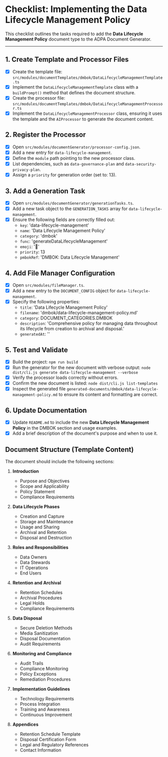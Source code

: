 # Checklist: Implementing the Data Lifecycle Management Policy

This checklist outlines the tasks required to add the **Data Lifecycle Management Policy** document type to the ADPA Document Generator.

---

## 1. Create Template and Processor Files

- [x] Create the template file: `src/modules/documentTemplates/dmbok/DataLifecycleManagementTemplate.ts`
- [x] Implement the `DataLifecycleManagementTemplate` class with a `buildPrompt()` method that defines the document structure.
- [x] Create the processor file: `src/modules/documentTemplates/dmbok/DataLifecycleManagementProcessor.ts`
- [x] Implement the `DataLifecycleManagementProcessor` class, ensuring it uses the template and the `AIProcessor` to generate the document content.

## 2. Register the Processor

- [x] Open `src/modules/documentGenerator/processor-config.json`.
- [x] Add a new entry for `data-lifecycle-management`.
- [x] Define the `module` path pointing to the new processor class.
- [x] List dependencies, such as `data-governance-plan` and `data-security-privacy-plan`.
- [x] Assign a `priority` for generation order (set to: 13).

## 3. Add a Generation Task

- [x] Open `src/modules/documentGenerator/generationTasks.ts`.
- [x] Add a new task object to the `GENERATION_TASKS` array for `data-lifecycle-management`.
- [x] Ensure the following fields are correctly filled out:
  - `key`: 'data-lifecycle-management'
  - `name`: 'Data Lifecycle Management Policy'
  - `category`: 'dmbok'
  - `func`: 'generateDataLifecycleManagement'
  - `emoji`: '🔄'
  - `priority`: 13
  - `pmbokRef`: 'DMBOK: Data Lifecycle Management'

## 4. Add File Manager Configuration

- [x] Open `src/modules/fileManager.ts`.
- [x] Add a new entry to the `DOCUMENT_CONFIG` object for `data-lifecycle-management`.
- [x] Specify the following properties:
  - `title`: 'Data Lifecycle Management Policy'
  - `filename`: 'dmbok/data-lifecycle-management-policy.md'
  - `category`: DOCUMENT_CATEGORIES.DMBOK
  - `description`: 'Comprehensive policy for managing data throughout its lifecycle from creation to archival and disposal.'
  - `generatedAt`: ''

## 5. Test and Validate

- [x] Build the project: `npm run build`
- [x] Run the generator for the new document with verbose output: `node dist/cli.js generate data-lifecycle-management --verbose`
- [x] Verify the processor loads correctly without errors.
- [x] Confirm the new document is listed: `node dist/cli.js list-templates`
- [x] Inspect the generated file `generated-documents/dmbok/data-lifecycle-management-policy.md` to ensure its content and formatting are correct.

## 6. Update Documentation

- [x] Update `README.md` to include the new **Data Lifecycle Management Policy** in the DMBOK section and usage examples.
- [x] Add a brief description of the document's purpose and when to use it.

## Document Structure (Template Content)

The document should include the following sections:

1. **Introduction**
   - Purpose and Objectives
   - Scope and Applicability
   - Policy Statement
   - Compliance Requirements

2. **Data Lifecycle Phases**
   - Creation and Capture
   - Storage and Maintenance
   - Usage and Sharing
   - Archival and Retention
   - Disposal and Destruction

3. **Roles and Responsibilities**
   - Data Owners
   - Data Stewards
   - IT Operations
   - End Users

4. **Retention and Archival**
   - Retention Schedules
   - Archival Procedures
   - Legal Holds
   - Compliance Requirements

5. **Data Disposal**
   - Secure Deletion Methods
   - Media Sanitization
   - Disposal Documentation
   - Audit Requirements

6. **Monitoring and Compliance**
   - Audit Trails
   - Compliance Monitoring
   - Policy Exceptions
   - Remediation Procedures

7. **Implementation Guidelines**
   - Technology Requirements
   - Process Integration
   - Training and Awareness
   - Continuous Improvement

8. **Appendices**
   - Retention Schedule Template
   - Disposal Certification Form
   - Legal and Regulatory References
   - Contact Information
